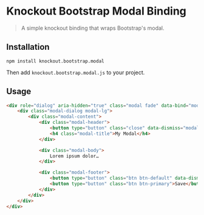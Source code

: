# Knockout Bootstrap Modal Binding

> A simple knockout binding that wraps Bootstrap's modal.

## Installation

```
npm install knockout.bootstrap.modal
```

Then add `knockout.bootstrap.modal.js` to your project.


## Usage

```html
<div role="dialog" aria-hidden="true" class="modal fade" data-bind="modal: { show: isPopupOpen }">
	<div class="modal-dialog modal-lg">
		<div class="modal-content">
			<div class="modal-header">
				<button type="button" class="close" data-dismiss="modal" title="Close" aria-label="Close">&times;</button>
				<h4 class="modal-title">My Modal</h4>
			</div>

			<div class="modal-body">
				Lorem ipsum dolor…
			</div>

			<div class="modal-footer">
				<button type="button" class="btn btn-default" data-dismiss="modal">Cancel</button>
				<button type="button" class="btn btn-primary">Save</button>
			</div>
		</div>
	</div>
</div>
```